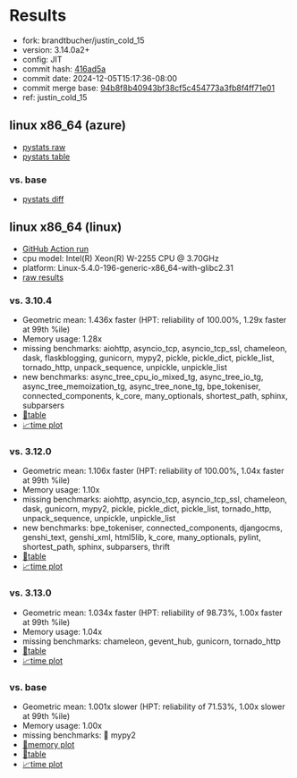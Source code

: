 # Results

- fork: brandtbucher/justin_cold_15
- version: 3.14.0a2+
- config: JIT
- commit hash: [416ad5a](https://github.com/brandtbucher/cpython/commit/416ad5a)
- commit date: 2024-12-05T15:17:36-08:00
- commit merge base: [94b8f8b40943bf38cf5c454773a3fb8f4ff71e01](https://github.com/python/cpython/commit/94b8f8b40943bf38cf5c454773a3fb8f4ff71e01)
- ref: justin_cold_15

## linux x86_64 (azure)

- [pystats raw](bm-20241205-azure-x86_64-brandtbucher-justin_cold_15-3.14.0a2%2B-416ad5a-pystats.json)
- [pystats table](bm-20241205-azure-x86_64-brandtbucher-justin_cold_15-3.14.0a2%2B-416ad5a-pystats.md)

### vs. base

- [pystats diff](bm-20241205-azure-x86_64-brandtbucher-justin_cold_15-3.14.0a2%2B-416ad5a-pystats-vs-base.md)

## linux x86_64 (linux)

- [GitHub Action run](https://github.com/faster-cpython/benchmarking/actions/runs/12189749557)
- cpu model: Intel(R) Xeon(R) W-2255 CPU @ 3.70GHz
- platform: Linux-5.4.0-196-generic-x86_64-with-glibc2.31
- [raw results](bm-20241205-linux-x86_64-brandtbucher-justin_cold_15-3.14.0a2%2B-416ad5a.json)

### vs. 3.10.4

- Geometric mean: 1.436x faster (HPT: reliability of 100.00%, 1.29x faster at 99th %ile)
- Memory usage: 1.28x
- missing benchmarks: aiohttp, asyncio_tcp, asyncio_tcp_ssl, chameleon, dask, flaskblogging, gunicorn, mypy2, pickle, pickle_dict, pickle_list, tornado_http, unpack_sequence, unpickle, unpickle_list
- new benchmarks: async_tree_cpu_io_mixed_tg, async_tree_io_tg, async_tree_memoization_tg, async_tree_none_tg, bpe_tokeniser, connected_components, k_core, many_optionals, shortest_path, sphinx, subparsers
- [📄table](bm-20241205-linux-x86_64-brandtbucher-justin_cold_15-3.14.0a2%2B-416ad5a-vs-3.10.4.md)
- [📈time plot](bm-20241205-linux-x86_64-brandtbucher-justin_cold_15-3.14.0a2%2B-416ad5a-vs-3.10.4.svg)

### vs. 3.12.0

- Geometric mean: 1.106x faster (HPT: reliability of 100.00%, 1.04x faster at 99th %ile)
- Memory usage: 1.10x
- missing benchmarks: aiohttp, asyncio_tcp, asyncio_tcp_ssl, chameleon, dask, gunicorn, mypy2, pickle, pickle_dict, pickle_list, tornado_http, unpack_sequence, unpickle, unpickle_list
- new benchmarks: bpe_tokeniser, connected_components, djangocms, genshi_text, genshi_xml, html5lib, k_core, many_optionals, pylint, shortest_path, sphinx, subparsers, thrift
- [📄table](bm-20241205-linux-x86_64-brandtbucher-justin_cold_15-3.14.0a2%2B-416ad5a-vs-3.12.0.md)
- [📈time plot](bm-20241205-linux-x86_64-brandtbucher-justin_cold_15-3.14.0a2%2B-416ad5a-vs-3.12.0.svg)

### vs. 3.13.0

- Geometric mean: 1.034x faster (HPT: reliability of 98.73%, 1.00x faster at 99th %ile)
- Memory usage: 1.04x
- missing benchmarks: chameleon, gevent_hub, gunicorn, tornado_http
- [📄table](bm-20241205-linux-x86_64-brandtbucher-justin_cold_15-3.14.0a2%2B-416ad5a-vs-3.13.0.md)
- [📈time plot](bm-20241205-linux-x86_64-brandtbucher-justin_cold_15-3.14.0a2%2B-416ad5a-vs-3.13.0.svg)

### vs. base

- Geometric mean: 1.001x slower (HPT: reliability of 71.53%, 1.00x slower at 99th %ile)
- Memory usage: 1.00x
- missing benchmarks: 🔴 mypy2
- [🧠memory plot](bm-20241205-linux-x86_64-brandtbucher-justin_cold_15-3.14.0a2%2B-416ad5a-vs-base-mem.svg)
- [📄table](bm-20241205-linux-x86_64-brandtbucher-justin_cold_15-3.14.0a2%2B-416ad5a-vs-base.md)
- [📈time plot](bm-20241205-linux-x86_64-brandtbucher-justin_cold_15-3.14.0a2%2B-416ad5a-vs-base.svg)

